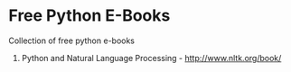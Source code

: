# Free Python E-Books
Collection of free python e-books

1. Python and Natural Language Processing - http://www.nltk.org/book/
